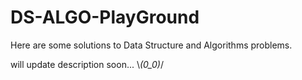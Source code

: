 # DS-ALGO-PlayGround
Here are some solutions to Data Structure and Algorithms problems.

will update description soon... \\_(0_0)_/
